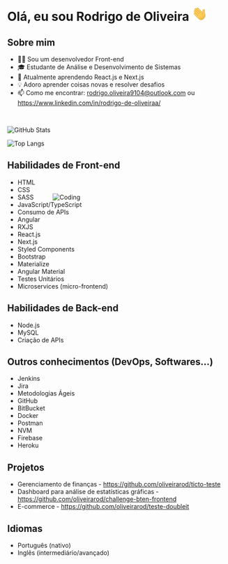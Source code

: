 # Olá, eu sou Rodrigo de Oliveira <img width="35" src="https://github.com/1999AZZAR/1999AZZAR/blob/main/resources/img/waving.gif">

## Sobre mim
- 👨‍💻 Sou um desenvolvedor Front-end
- 🎓 Estudante de Análise e Desenvolvimento de Sistemas
- 🌱 Atualmente aprendendo React.js e Next.js
- 💡 Adoro aprender coisas novas e resolver desafios
- 📫 Como me encontrar: rodrigo.oliveira9104@outlook.com ou https://www.linkedin.com/in/rodrigo-de-oliveiraa/

<div>
  <br>

  ![GitHub Stats](https://github-readme-stats.vercel.app/api?username=oliveirarod&show_icons=true&theme=radical)
  
  ![Top Langs](https://github-readme-stats.vercel.app/api/top-langs/?username=oliveirarod&theme=radical)
</div>

## Habilidades de Front-end
- HTML
- CSS
- SASS <img align="right" alt="Coding" width="400" src="https://media.tenor.com/2uyENRmiUt0AAAAC/coding.gif" />
- JavaScript/TypeScript
- Consumo de APIs
- Angular
- RXJS
- React.js
- Next.js
- Styled Components
- Bootstrap
- Materialize
- Angular Material
- Testes Unitários
- Microservices (micro-frontend)


## Habilidades de Back-end
- Node.js
- MySQL
- Criação de APIs

## Outros conhecimentos (DevOps, Softwares...)
- Jenkins
- Jira
- Metodologias Ágeis
- GitHub
- BitBucket
- Docker
- Postman
- NVM
- Firebase
- Heroku

## Projetos
- Gerenciamento de finanças - https://github.com/oliveirarod/ticto-teste
- Dashboard para análise de estatísticas gráficas - https://github.com/oliveirarod/challenge-bten-frontend
- E-commerce - https://github.com/oliveirarod/teste-doubleit

## Idiomas
- Português (nativo)
- Inglês (intermediário/avançado)
